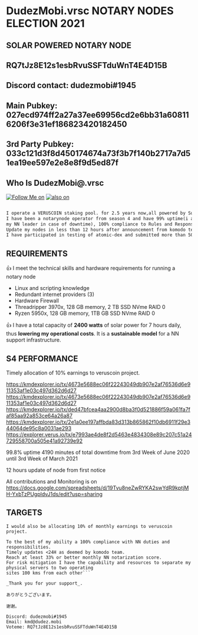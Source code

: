 # DudezMobi.vrsc NOTARY NODES ELECTION 2021

## SOLAR POWERED NOTARY NODE
## RQ7tJz8E12s1esbRvuSSFTduWnT4E4D15B
## Discord contact: dudezmobi#1945
## Main Pubkey: 027ecd974ff2a27a37ee69956cd2e6bb31a608116206f3e31ef186823420182450
## 3rd Party Pubkey: 033c121d3f8d450174674a73f3b7f140b2717a7d51ea19ee597e2e8e8f9d5ed87f

## Who Is DudezMobi@.vrsc

<!-- Please don't remove this: Grab your social icons from https://github.com/carlsednaoui/gitsocial -->

<!-- display the social media buttons in your README -->

[![Follow Me on][1.1]][1]
[![also on ][2.1]][2]


<!-- links to social media icons -->
<!-- no need to change these -->

<!-- icons with padding -->

[1.1]: http://i.imgur.com/tXSoThF.png (twitter icon with padding)
[2.1]: http://i.imgur.com/0o48UoR.png (github icon with padding)

<!-- icons without padding -->

[1.2]: http://i.imgur.com/wWzX9uB.png (twitter icon without padding)
[2.2]: http://i.imgur.com/9I6NRUm.png (github icon without padding)


<!-- links to your social media accounts -->
<!-- update these accordingly -->

[1]: https://twitter.com/dudezmobi
[2]: http://www.github.com/dudezmobi





```markdown

I operate a VERUSCOIN staking pool. for 2.5 years now,all powered by Sun.
I have been a notarynode operator from season 4 and have 99% uptime(i always update
my NN leader in case of downtime), 100% compliance to Rules and Responsibilities, 
Update my nodes in less than 12 hours after announcement from komodo team.
I have participated in testing of atomic-dex and submitted more than 50 issues.


```

## REQUIREMENTS


:+1: 
 I meet the technical skills and hardware requirements for running a notary node 

* Linux and scripting knowledge
* Redundant internet providers (3)
* Hardware Firewall
* Threadripper 3970x, 128 GB memory, 2 TB SSD NVme RAID 0 
* Ryzen 5950x, 128 GB memory, 1TB GB SSD NVme RAID 0

:+1: 
I have a total capacity of **2400 watts** of solar power for 7 hours daily, thus **lowering
my operational costs**. It is a **sustainable model** for a NN support infrastructure.

## S4 PERFORMANCE

Timely allocation of 10% earnings to veruscoin project.

https://kmdexplorer.io/tx/4673e5688ec06f22243049db907e2af76536d6e911353af1e03c497d362d6d27
https://kmdexplorer.io/tx/4673e5688ec06f22243049db907e2af76536d6e911353af1e03c497d362d6d27
https://kmdexplorer.io/tx/ded47bfcea4aa2900d8ba3f0d521886f59a061fa7faf85aa92a853ce64a26a87
https://kmdexplorer.io/tx/2e1a0ee197affbda83d313b865862f10db6911f29e344064de95c8a0031ae293
https://explorer.verus.io/tx/e7993ae4de8f2d5463e4834308e89c207c51a24729558700a505e41a92739e92

99.8% uptime
4190 minutes of total downtime from 3rd Week of June 2020 until 3rd Week of March 2021

12 hours update of node from first notice 

All contributions and Monitoring is on https://docs.google.com/spreadsheets/d/19Tvu8neZwRYKA2swYdR9kptjMH-YxbTzPUgpldvJ1ds/edit?usp=sharing


## TARGETS

```I would also be allocating 10% of monthly earnings to veruscoin project.```

```I still wont give moonshot promises and expectations but I would ensure that realistic key performance indicator are met.
To the best of my ability a 100% compliance with NN duties and responsibilities.
Timely updates <24H as deemed by komodo team.  
Reach at least 33% or better monthly NN notarization score.
For risk mitigation I have the capability and resources to separate my physical servers to two operating 
sites 100 kms from each other```

_Thank you for your support_.

ありがとうございます。

谢谢。

Discord: dudezmobi#1945
Email: kmd@dudez.mobi
Voteme: RQ7tJz8E12s1esbRvuSSFTduWnT4E4D15B
